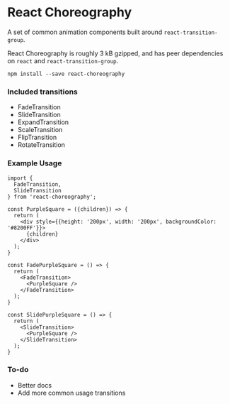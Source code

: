 # React Choreography

A set of common animation components built around `react-transition-group`.

React Choreography is roughly 3 kB gzipped, and has peer dependencies on `react` and `react-transition-group`.

`npm install --save react-choreography`

### Included transitions
- FadeTransition
- SlideTransition
- ExpandTransition
- ScaleTransition
- FlipTransition
- RotateTransition

### Example Usage

```
import {
  FadeTransition,
  SlideTransition
} from 'react-choreography';

const PurpleSquare = ({children}) => {
  return (
    <div style={{height: '200px', width: '200px', backgroundColor: '#8200FF'}}>
      {children}
    </div>
  );
}

const FadePurpleSquare = () => {
  return (
    <FadeTransition>
      <PurpleSquare />
    </FadeTransition>
  );
}

const SlidePurpleSquare = () => {
  return (
    <SlideTransition>
      <PurpleSquare />
    </SlideTransition>
  );
}
```

### To-do
- Better docs
- Add more common usage transitions
